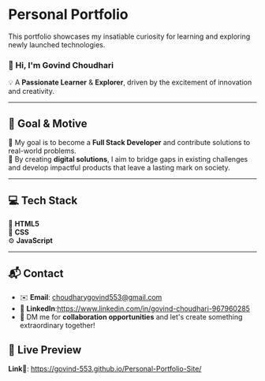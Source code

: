 

# Personal Portfolio  
This portfolio showcases my insatiable curiosity for learning and exploring newly launched technologies.  

### 👋 Hi, I'm **Govind Choudhari**  
💡 A **Passionate Learner** & **Explorer**, driven by the excitement of innovation and creativity.  

---

## 🎯 **Goal & Motive**  
🌟 My goal is to become a **Full Stack Developer** and contribute solutions to real-world problems.  
🔧 By creating **digital solutions**, I aim to bridge gaps in existing challenges and develop impactful products that leave a lasting mark on society.  

---

## 💻 **Tech Stack**  
🚀 **HTML5**  
🎨 **CSS**  
⚙️ **JavaScript**  

---

## 📬 **Contact**  
* ✉️ **Email**: choudharygovind553@gmail.com 
* 🔗 **LinkedIn**:https://www.linkedin.com/in/govind-choudhari-967960285
* 🤝 DM me for **collaboration opportunities** and let's create something extraordinary together!

## 📸 Live Preview 
**Link🔗**: https://govind-553.github.io/Personal-Portfolio-Site/
